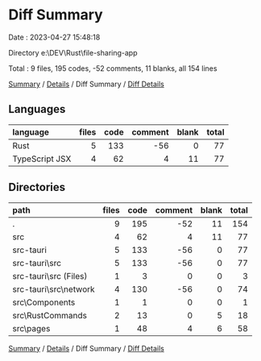 # Diff Summary

Date : 2023-04-27 15:48:18

Directory e:\\DEV\\Rust\\file-sharing-app

Total : 9 files,  195 codes, -52 comments, 11 blanks, all 154 lines

[Summary](results.md) / [Details](details.md) / Diff Summary / [Diff Details](diff-details.md)

## Languages
| language | files | code | comment | blank | total |
| :--- | ---: | ---: | ---: | ---: | ---: |
| Rust | 5 | 133 | -56 | 0 | 77 |
| TypeScript JSX | 4 | 62 | 4 | 11 | 77 |

## Directories
| path | files | code | comment | blank | total |
| :--- | ---: | ---: | ---: | ---: | ---: |
| . | 9 | 195 | -52 | 11 | 154 |
| src | 4 | 62 | 4 | 11 | 77 |
| src-tauri | 5 | 133 | -56 | 0 | 77 |
| src-tauri\\src | 5 | 133 | -56 | 0 | 77 |
| src-tauri\\src (Files) | 1 | 3 | 0 | 0 | 3 |
| src-tauri\\src\\network | 4 | 130 | -56 | 0 | 74 |
| src\\Components | 1 | 1 | 0 | 0 | 1 |
| src\\RustCommands | 2 | 13 | 0 | 5 | 18 |
| src\\pages | 1 | 48 | 4 | 6 | 58 |

[Summary](results.md) / [Details](details.md) / Diff Summary / [Diff Details](diff-details.md)